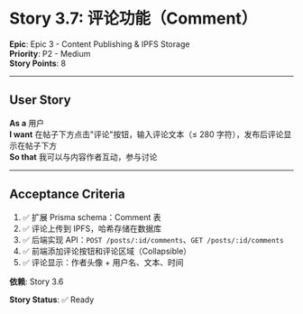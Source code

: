 # Story 3.7: 评论功能（Comment）

**Epic**: Epic 3 - Content Publishing & IPFS Storage  
**Priority**: P2 - Medium  
**Story Points**: 8

---

## User Story

**As a** 用户  
**I want** 在帖子下方点击"评论"按钮，输入评论文本（≤ 280 字符），发布后评论显示在帖子下方  
**So that** 我可以与内容作者互动，参与讨论

---

## Acceptance Criteria

1. ✅ 扩展 Prisma schema：Comment 表
2. ✅ 评论上传到 IPFS，哈希存储在数据库
3. ✅ 后端实现 API：`POST /posts/:id/comments`、`GET /posts/:id/comments`
4. ✅ 前端添加评论按钮和评论区域（Collapsible）
5. ✅ 评论显示：作者头像 + 用户名、文本、时间

**依赖**: Story 3.6

**Story Status**: ✅ Ready
